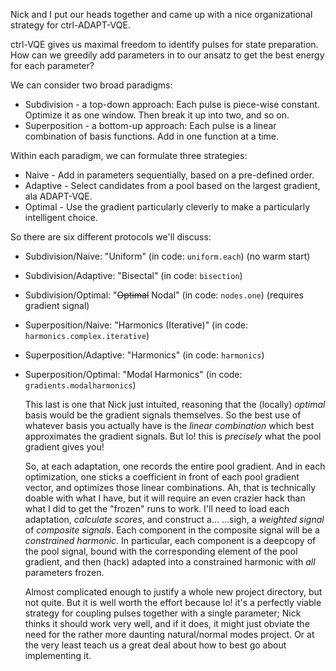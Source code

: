 Nick and I put our heads together and came up with a nice organizational strategy for ctrl-ADAPT-VQE.


ctrl-VQE gives us maximal freedom to identify pulses for state preparation.
How can we greedily add parameters in to our ansatz to get the best energy for each parameter?

We can consider two broad paradigms:
- Subdivision - a top-down approach:
    Each pulse is piece-wise constant. Optimize it as one window. Then break it up into two, and so on.
- Superposition - a bottom-up approach:
    Each pulse is a linear combination of basis functions. Add in one function at a time.

Within each paradigm, we can formulate three strategies:
- Naive - Add in parameters sequentially, based on a pre-defined order.
- Adaptive - Select candidates from a pool based on the largest gradient, ala ADAPT-VQE.
- Optimal - Use the gradient particularly cleverly to make a particularly intelligent choice.

So there are six different protocols we'll discuss:
- Subdivision/Naive: "Uniform" (in code: `uniform.each`) (no warm start)
- Subdivision/Adaptive: "Bisectal" (in code: `bisection`)
- Subdivision/Optimal: "~~Optimal~~ Nodal" (in code: `nodes.one`) (requires gradient signal)
- Superposition/Naive: "Harmonics (Iterative)" (in code: `harmonics.complex.iterative`)
- Superposition/Adaptive: "Harmonics" (in code: `harmonics`)
- Superposition/Optimal: "Modal Harmonics" (in code: `gradients.modalharmonics`)

  This last is one that Nick just intuited,
    reasoning that the (locally) _optimal_ basis would be the gradient signals themselves.
  So the best use of whatever basis you actually have is the _linear combination_
    which best approximates the gradient signals.
  But lo! this is _precisely_ what the pool gradient gives you!

  So, at each adaptation, one records the entire pool gradient.
  And in each optimization, one sticks a coefficient in front of each pool gradient vector,
    and optimizes those linear combinations.
  Ah, that is technically doable with what I have,
    but it will require an even crazier hack than what I did to get the "frozen" runs to work.
  I'll need to load each adaptation, _calculate scores_, and construct a...
    ...sigh, a _weighted signal_ of _composite signals_.
  Each component in the composite signal will be a _constrained harmonic_.
  In particular, each component is a deepcopy of the pool signal,
    bound with the corresponding element of the pool gradient,
    and then (hack) adapted into a constrained harmonic with _all_ parameters frozen.

  Almost complicated enough to justify a whole new project directory, but not quite.
  But it is well worth the effort because lo! it's a perfectly viable strategy
    for coupling pulses together with a single parameter;
    Nick thinks it should work very well, and if it does,
    it might just obviate the need for the rather more daunting natural/normal modes project.
  Or at the very least teach us a great deal about how to best go about implementing it.


